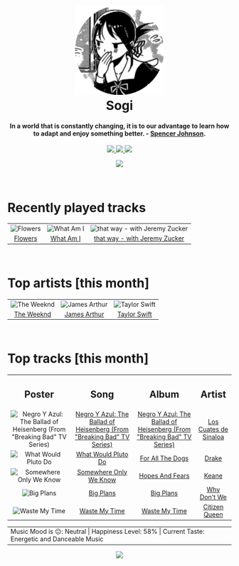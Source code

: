 <h1 align='center'>
  <br>
  <a href='https://www.youtube.com/watch?v=dQw4w9WgXcQ'><img src='avatar.png' alt='Sogi' width='200'></a>
  <br>
  Sogi
  <br>
</h1>

<h4 align='center'>In a world that is constantly changing, it is to our advantage to learn how to adapt and enjoy something better. - <a href='https://duckduckgo.com/?q=Spencer+Johnson' target='_blank'>Spencer Johnson</a>.</h4>

<p align='center' socials>
  <a href='https://discord.com/invite/96EA7ENfV9'>
    <img src='https://img.shields.io/badge/Discord-server-blue'>
  </a>
  <a href='https://sxoxgxi.github.io/'>
    <img src='https://img.shields.io/website?down_color=red&down_message=offline&label=Website&up_color=light%20green&up_message=online&url=https://sxoxgxi.github.io/'>
  </a>
  <img src='https://img.shields.io/badge/Layout-Synced-brightgreen' class='layout'>
</p socials>
<p status, align='center'>
  <a href='https://open.spotify.com/user/317777c47jvjnq6zzzwbijw6gbmi?si=d1aee88debdf46d8'>
    <img src="https://img.shields.io/badge/Playing-One More Try-&?style=social&logo=spotify">
  </a>
</p status>
<!------ RECENTLY PLAYED ------>

<p recentlyplayed, float='left'>
  <br>
  <h1>Recently played tracks</h1>
  <p></p>
  <table style='width:100%'>
<tr align='center'>
<td>
<img class='artists' src='https://i.scdn.co/image/ab67616d0000b2731d7cb52581f01beafc5c720a' alt='Flowers' style='width:50%'>
</td>
<td>
<img class='artists' src='https://i.scdn.co/image/ab67616d0000b27362fd63904246c5f1bf511baf' alt='What Am I' style='width:50%'>
</td>
<td>
<img class='artists' src='https://i.scdn.co/image/ab67616d0000b273b40612c31a6cf9795bf494e1' alt='that way - with Jeremy Zucker' style='width:50%'>
</td>
</tr>
<tr align='center'>
<td>
<a href='https://open.spotify.com/track/3hciQHIJhgWPv6yJijAqWp'>Flowers</a>
</td>
<td>
<a href='https://open.spotify.com/track/0TMGV2zMZXOILVtQLtkI3G'>What Am I</a>
</td>
<td>
<a href='https://open.spotify.com/track/6W4SftknKhWj0iFoHN7aYU'>that way - with Jeremy Zucker</a>
</td>
</tr>
</table>

</p recentlyplayed>
<!------ .RECENTLY PLAYED ------>
<!------ TOP ARTISTS ------>

<p topartists, float='left'>
  <br>
  <h1>Top artists [this month]</h1>
  <p></p>
  <table style='width:100%'>
<tr align='center'>
<td>
<img class='artists' src='https://i.scdn.co/image/ab6761610000e5eb214f3cf1cbe7139c1e26ffbb' alt='The Weeknd' style='width:50%'>
</td>
<td>
<img class='artists' src='https://i.scdn.co/image/ab6761610000e5eb2a0c6d0343c82be9dd6fce0b' alt='James Arthur' style='width:50%'>
</td>
<td>
<img class='artists' src='https://i.scdn.co/image/ab6761610000e5eb6a224073987b930f99adc706' alt='Taylor Swift' style='width:50%'>
</td>
</tr>
<tr align='center'>
<td>
<a href='https://open.spotify.com/artist/1Xyo4u8uXC1ZmMpatF05PJ' target='_blank'>The Weeknd</a>
</td>
<td>
<a href='https://open.spotify.com/artist/4IWBUUAFIplrNtaOHcJPRM' target='_blank'>James Arthur</a>
</td>
<td>
<a href='https://open.spotify.com/artist/06HL4z0CvFAxyc27GXpf02' target='_blank'>Taylor Swift</a>
</td>
</tr>
</table>

</p topartists>
<!------ .TOP ARTISTS ------>

<!------ TOP SONGS ------>

<p topsongs, float='left' >
  <br>
  <h1>Top tracks [this month]</h1>
  <p></p>
  <table style='width:100%'>
    <tr align='center'>
      <td>
      <h2>Poster</h2>
      </td>
      <td>
      <h2>Song</h2>
      </td>
      <td>
      <h2>Album</h2>
      </td>
      <td>
      <h2>Artist</h2>
      </td>
    </tr><tr align='center'>
      <td><img class='artists' src='https://i.scdn.co/image/ab67616d0000b2732e14823908a9560013673d14' alt='Negro Y Azul: The Ballad of Heisenberg (From "Breaking Bad" TV Series)' style='width:10%'>
      </td>
      <td>
      <a href='https://open.spotify.com/track/0yzcqtdu85erFxmgeZp0zW'>Negro Y Azul: The Ballad of Heisenberg (From "Breaking Bad" TV Series)</a>
      </td>
      <td>
      <a href='https://open.spotify.com/album/2ukBaxo9yehc4aqrlgJJHW'>Negro Y Azul: The Ballad of Heisenberg (From "Breaking Bad" TV Series)</a>
      </td>
      <td>
      <a href='https://open.spotify.com/artist/6qrWzQSK00anTGkydomNW7'>Los Cuates de Sinaloa</a>
      </td>
    </tr><tr align='center'>
      <td><img class='artists' src='https://i.scdn.co/image/ab67616d0000b2730062621987df634efede0e6c' alt='What Would Pluto Do' style='width:10%'>
      </td>
      <td>
      <a href='https://open.spotify.com/track/1DAibqbopEYULPEtE8WHTE'>What Would Pluto Do</a>
      </td>
      <td>
      <a href='https://open.spotify.com/album/4czdORdCWP9umpbhFXK2fW'>For All The Dogs</a>
      </td>
      <td>
      <a href='https://open.spotify.com/artist/3TVXtAsR1Inumwj472S9r4'>Drake</a>
      </td>
    </tr><tr align='center'>
      <td><img class='artists' src='https://i.scdn.co/image/ab67616d0000b2737d6cd95a046a3c0dacbc7d33' alt='Somewhere Only We Know' style='width:10%'>
      </td>
      <td>
      <a href='https://open.spotify.com/track/1SKPmfSYaPsETbRHaiA18G'>Somewhere Only We Know</a>
      </td>
      <td>
      <a href='https://open.spotify.com/album/0MlTOiC5ZYKFGeZ8h3D4rd'>Hopes And Fears</a>
      </td>
      <td>
      <a href='https://open.spotify.com/artist/53A0W3U0s8diEn9RhXQhVz'>Keane</a>
      </td>
    </tr><tr align='center'>
      <td><img class='artists' src='https://i.scdn.co/image/ab67616d0000b27362fd63904246c5f1bf511baf' alt='Big Plans' style='width:10%'>
      </td>
      <td>
      <a href='https://open.spotify.com/track/3eng6TJxpqjvDkxRpnfnhB'>Big Plans</a>
      </td>
      <td>
      <a href='https://open.spotify.com/album/085TF4mnNbXQT0m2X05cb0'>Big Plans</a>
      </td>
      <td>
      <a href='https://open.spotify.com/artist/2jnIB6XdLvnJUeNTy5A0J2'>Why Don't We</a>
      </td>
    </tr><tr align='center'>
      <td><img class='artists' src='https://i.scdn.co/image/ab67616d0000b2730be234869860da5118a6c1b6' alt='Waste My Time' style='width:10%'>
      </td>
      <td>
      <a href='https://open.spotify.com/track/3iWv5jxk4Qq2339O29I5lJ'>Waste My Time</a>
      </td>
      <td>
      <a href='https://open.spotify.com/album/3Rkmx4eNk0BrJmBeViDM2W'>Waste My Time</a>
      </td>
      <td>
      <a href='https://open.spotify.com/artist/2z7BqfKvVlkr8KVAOTBKcz'>Citizen Queen</a>
      </td>
    </tr></table>
</p topsongs>
<table classification align='center'>
  <td>Music Mood is 😐: Neutral | Happiness Level: 58% | Current Taste: Energetic and Danceable Music</td>
</table classification>
<!------ .TOP SONGS ------>
<p align='center'>
  <img src='https://profile-counter.glitch.me/sxoxgxi/count.svg'>
</p>
